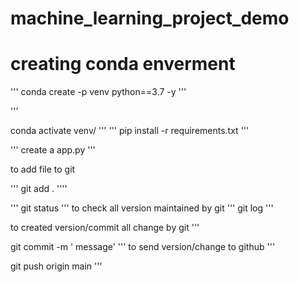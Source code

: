 # machine_learning_project_demo

# creating conda enverment

'''
conda create -p venv python==3.7 -y
'''

'''

conda activate venv/
'''
'''
pip install -r requirements.txt
'''

'''
create a app.py
'''


to add file to git 

'''
git add .
''''


'''
git status
'''
to check all  version maintained by git 
'''
git log
'''

to created version/commit all change by git 
'''

git commit -m ' message'
'''
to send version/change to github
'''

git push origin main
'''